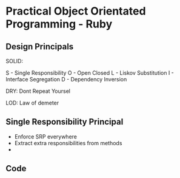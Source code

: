 Practical Object Orientated Programming - Ruby
===============

Design Principals
---

SOLID:

S - Single Responsibility
O - Open Closed
L - Liskov Substitution
I - Interface Segregation
D - Dependency Inversion

DRY: Dont Repeat Yoursel

LOD: Law of demeter

Single Responsibility Principal
----

- Enforce SRP everywhere
- Extract extra responsibilities from methods
- 


Code
-----



